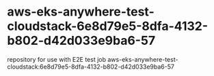 # aws-eks-anywhere-test-cloudstack-6e8d79e5-8dfa-4132-b802-d42d033e9ba6-57
repository for use with E2E test job aws-eks-anywhere-test-cloudstack:6e8d79e5-8dfa-4132-b802-d42d033e9ba6-57
